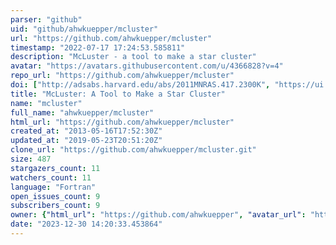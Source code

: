 ```yaml
---
parser: "github"
uid: "github/ahwkuepper/mcluster"
url: "https://github.com/ahwkuepper/mcluster"
timestamp: "2022-07-17 17:24:53.585811"
description: "McLuster - a tool to make a star cluster"
avatar: "https://avatars.githubusercontent.com/u/4366828?v=4"
repo_url: "https://github.com/ahwkuepper/mcluster"
doi: ["http://adsabs.harvard.edu/abs/2011MNRAS.417.2300K", "https://ui.adsabs.harvard.edu/abs/2011ascl.soft07015K/abstract"]
title: "McLuster: A Tool to Make a Star Cluster"
name: "mcluster"
full_name: "ahwkuepper/mcluster"
html_url: "https://github.com/ahwkuepper/mcluster"
created_at: "2013-05-16T17:52:30Z"
updated_at: "2019-05-23T20:51:20Z"
clone_url: "https://github.com/ahwkuepper/mcluster.git"
size: 487
stargazers_count: 11
watchers_count: 11
language: "Fortran"
open_issues_count: 9
subscribers_count: 9
owner: {"html_url": "https://github.com/ahwkuepper", "avatar_url": "https://avatars.githubusercontent.com/u/4366828?v=4", "login": "ahwkuepper", "type": "User"}
date: "2023-12-30 14:20:33.453864"
---
```

